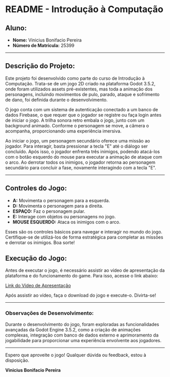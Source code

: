 # README - Introdução à Computação

## Aluno:
- **Nome:** Vinicius Bonifacio Pereira
- **Número de Matrícula:** 25399

---

## Descrição do Projeto:

Este projeto foi desenvolvido como parte do curso de Introdução à Computação. Trata-se de um jogo 2D criado na plataforma Godot 3.5.2, onde foram utilizados assets pré-existentes, mas toda a animação dos personagens, incluindo movimentos de pulo, parado, ataque e sofrimento de dano, foi definida durante o desenvolvimento.

O jogo conta com um sistema de autenticação conectado a um banco de dados Firebase, o que requer que o jogador se registre ou faça login antes de iniciar o jogo. A trilha sonora retro embala o jogo, junto com um background animado. Conforme o personagem se move, a câmera o acompanha, proporcionando uma experiência imersiva.

Ao iniciar o jogo, um personagem secundário oferece uma missão ao jogador. Para interagir, basta pressionar a tecla "E" até o diálogo ser concluído. Após isso, o jogador enfrenta três inimigos, podendo atacá-los com o botão esquerdo do mouse para executar a animação de ataque com o arco. Ao derrotar todos os inimigos, o jogador retorna ao personagem secundário para concluir a fase, novamente interagindo com a tecla "E".

---

## Controles do Jogo:

- **A:** Movimenta o personagem para a esquerda.
- **D:** Movimenta o personagem para a direita.
- **ESPAÇO:** Faz o personagem pular.
- **E:** Interage com objetos ou personagens no jogo.
- **MOUSE ESQUERDO:** Ataca os inimigos com o arco.

Esses são os controles básicos para navegar e interagir no mundo do jogo. Certifique-se de utilizá-los de forma estratégica para completar as missões e derrotar os inimigos. Boa sorte!

## Execução do Jogo:

Antes de executar o jogo, é necessário assistir ao vídeo de apresentação da plataforma e do funcionamento do game. Para isso, acesse o link abaixo:

[Link do Vídeo de Apresentação](https://youtu.be/MBp_G8ihZ7M)

Após assistir ao vídeo, faça o download do jogo e execute-o. Divirta-se!

---

### Observações de Desenvolvimento:

Durante o desenvolvimento do jogo, foram exploradas as funcionalidades avançadas da Godot Engine 3.5.2, como a criação de animações complexas, integração com banco de dados externo e aprimoramento da jogabilidade para proporcionar uma experiência envolvente aos jogadores.

---

Espero que aproveite o jogo! Qualquer dúvida ou feedback, estou à disposição.

**Vinicius Bonifacio Pereira**
